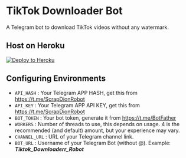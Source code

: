 # TikTok Downloader Bot
A Telegram bot to download TikTok videos without any watermark.



## Host on Heroku

<p><a href="https://heroku.com/deploy?template=https://github.com/Xayzo/TikTok-Downloader-Bot/tree/master"><img src="https://www.herokucdn.com/deploy/button.svg" alt="Deploy to Heroku"/></a></p>



## Configuring Environments
- `API_HASH` : Your Telegram APP HASH, get this from https://t.me/ScrapDionRobot
- `API_KEY` : Your Telegram APP API KEY, get this from https://t.me/ScrapDionRobot
- `BOT_TOKEN` : Your bot token, generate it from https://t.me/BotFather
- `WORKERS` : Number of threads to use, this depends on usage. 4 is the recommended (and default) amount, but your experience may vary.
- `CHANNEL_URL` : URL of your Telegram channel link.
- `BOT_URL` : Username of your Telegram Bot (without @). Example: **_Tiktok_Downloaderr_Robot_**




